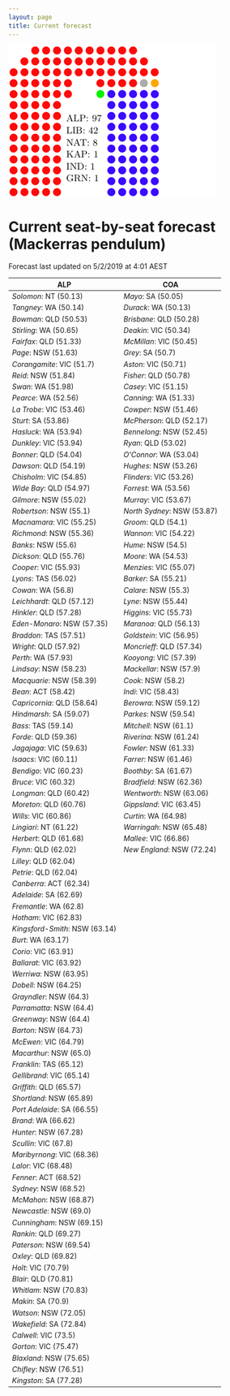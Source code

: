 ```yaml
---
layout: page
title: Current forecast
---
```


![image](imager.png)

# Current seat-by-seat forecast (Mackerras pendulum)


Forecast last updated on 5/2/2019 at 4:01 AEST 

| ALP                          | COA                          |
|------------------------------|------------------------------|
|*Solomon*: NT (50.13)         |*Mayo*: SA (50.05)            |
|*Tangney*: WA (50.14)         |*Durack*: WA (50.13)          |
|*Bowman*: QLD (50.53)         |*Brisbane*: QLD (50.28)       |
|*Stirling*: WA (50.65)        |*Deakin*: VIC (50.34)         |
|*Fairfax*: QLD (51.33)        |*McMillan*: VIC (50.45)       |
|*Page*: NSW (51.63)           |*Grey*: SA (50.7)             |
|*Corangamite*: VIC (51.7)     |*Aston*: VIC (50.71)          |
|*Reid*: NSW (51.84)           |*Fisher*: QLD (50.78)         |
|*Swan*: WA (51.98)            |*Casey*: VIC (51.15)          |
|*Pearce*: WA (52.56)          |*Canning*: WA (51.33)         |
|*La Trobe*: VIC (53.46)       |*Cowper*: NSW (51.46)         |
|*Sturt*: SA (53.86)           |*McPherson*: QLD (52.17)      |
|*Hasluck*: WA (53.94)         |*Bennelong*: NSW (52.45)      |
|*Dunkley*: VIC (53.94)        |*Ryan*: QLD (53.02)           |
|*Bonner*: QLD (54.04)         |*O'Connor*: WA (53.04)        |
|*Dawson*: QLD (54.19)         |*Hughes*: NSW (53.26)         |
|*Chisholm*: VIC (54.85)       |*Flinders*: VIC (53.26)       |
|*Wide Bay*: QLD (54.97)       |*Forrest*: WA (53.56)         |
|*Gilmore*: NSW (55.02)        |*Murray*: VIC (53.67)         |
|*Robertson*: NSW (55.1)       |*North Sydney*: NSW (53.87)   |
|*Macnamara*: VIC (55.25)      |*Groom*: QLD (54.1)           |
|*Richmond*: NSW (55.36)       |*Wannon*: VIC (54.22)         |
|*Banks*: NSW (55.6)           |*Hume*: NSW (54.5)            |
|*Dickson*: QLD (55.76)        |*Moore*: WA (54.53)           |
|*Cooper*: VIC (55.93)         |*Menzies*: VIC (55.07)        |
|*Lyons*: TAS (56.02)          |*Barker*: SA (55.21)          |
|*Cowan*: WA (56.8)            |*Calare*: NSW (55.3)          |
|*Leichhardt*: QLD (57.12)     |*Lyne*: NSW (55.44)           |
|*Hinkler*: QLD (57.28)        |*Higgins*: VIC (55.73)        |
|*Eden-Monaro*: NSW (57.35)    |*Maranoa*: QLD (56.13)        |
|*Braddon*: TAS (57.51)        |*Goldstein*: VIC (56.95)      |
|*Wright*: QLD (57.92)         |*Moncrieff*: QLD (57.34)      |
|*Perth*: WA (57.93)           |*Kooyong*: VIC (57.39)        |
|*Lindsay*: NSW (58.23)        |*Mackellar*: NSW (57.9)       |
|*Macquarie*: NSW (58.39)      |*Cook*: NSW (58.2)            |
|*Bean*: ACT (58.42)           |*Indi*: VIC (58.43)           |
|*Capricornia*: QLD (58.64)    |*Berowra*: NSW (59.12)        |
|*Hindmarsh*: SA (59.07)       |*Parkes*: NSW (59.54)         |
|*Bass*: TAS (59.14)           |*Mitchell*: NSW (61.1)        |
|*Forde*: QLD (59.36)          |*Riverina*: NSW (61.24)       |
|*Jagajaga*: VIC (59.63)       |*Fowler*: NSW (61.33)         |
|*Isaacs*: VIC (60.11)         |*Farrer*: NSW (61.46)         |
|*Bendigo*: VIC (60.23)        |*Boothby*: SA (61.67)         |
|*Bruce*: VIC (60.32)          |*Bradfield*: NSW (62.36)      |
|*Longman*: QLD (60.42)        |*Wentworth*: NSW (63.06)      |
|*Moreton*: QLD (60.76)        |*Gippsland*: VIC (63.45)      |
|*Wills*: VIC (60.86)          |*Curtin*: WA (64.98)          |
|*Lingiari*: NT (61.22)        |*Warringah*: NSW (65.48)      |
|*Herbert*: QLD (61.68)        |*Mallee*: VIC (66.86)         |
|*Flynn*: QLD (62.02)          |*New England*: NSW (72.24)    |
|*Lilley*: QLD (62.04)         |                              |
|*Petrie*: QLD (62.04)         |                              |
|*Canberra*: ACT (62.34)       |                              |
|*Adelaide*: SA (62.69)        |                              |
|*Fremantle*: WA (62.8)        |                              |
|*Hotham*: VIC (62.83)         |                              |
|*Kingsford-Smith*: NSW (63.14)|                              |
|*Burt*: WA (63.17)            |                              |
|*Corio*: VIC (63.91)          |                              |
|*Ballarat*: VIC (63.92)       |                              |
|*Werriwa*: NSW (63.95)        |                              |
|*Dobell*: NSW (64.25)         |                              |
|*Grayndler*: NSW (64.3)       |                              |
|*Parramatta*: NSW (64.4)      |                              |
|*Greenway*: NSW (64.4)        |                              |
|*Barton*: NSW (64.73)         |                              |
|*McEwen*: VIC (64.79)         |                              |
|*Macarthur*: NSW (65.0)       |                              |
|*Franklin*: TAS (65.12)       |                              |
|*Gellibrand*: VIC (65.14)     |                              |
|*Griffith*: QLD (65.57)       |                              |
|*Shortland*: NSW (65.89)      |                              |
|*Port Adelaide*: SA (66.55)   |                              |
|*Brand*: WA (66.62)           |                              |
|*Hunter*: NSW (67.28)         |                              |
|*Scullin*: VIC (67.8)         |                              |
|*Maribyrnong*: VIC (68.36)    |                              |
|*Lalor*: VIC (68.48)          |                              |
|*Fenner*: ACT (68.52)         |                              |
|*Sydney*: NSW (68.52)         |                              |
|*McMahon*: NSW (68.87)        |                              |
|*Newcastle*: NSW (69.0)       |                              |
|*Cunningham*: NSW (69.15)     |                              |
|*Rankin*: QLD (69.27)         |                              |
|*Paterson*: NSW (69.54)       |                              |
|*Oxley*: QLD (69.82)          |                              |
|*Holt*: VIC (70.79)           |                              |
|*Blair*: QLD (70.81)          |                              |
|*Whitlam*: NSW (70.83)        |                              |
|*Makin*: SA (70.9)            |                              |
|*Watson*: NSW (72.05)         |                              |
|*Wakefield*: SA (72.84)       |                              |
|*Calwell*: VIC (73.5)         |                              |
|*Gorton*: VIC (75.47)         |                              |
|*Blaxland*: NSW (75.65)       |                              |
|*Chifley*: NSW (76.51)        |                              |
|*Kingston*: SA (77.28)        |                              |
